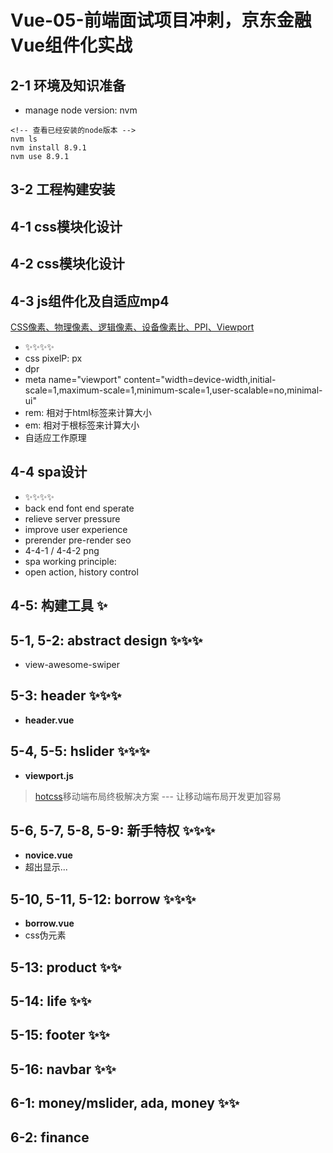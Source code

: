 # Vue-05-前端面试项目冲刺，京东金融Vue组件化实战

## 2-1 环境及知识准备

- manage node version: nvm

```shell
<!-- 查看已经安装的node版本 -->
nvm ls
nvm install 8.9.1
nvm use 8.9.1
```

## 3-2 工程构建安装

## 4-1 css模块化设计

## 4-2 css模块化设计

## 4-3 js组件化及自适应mp4

[CSS像素、物理像素、逻辑像素、设备像素比、PPI、Viewport](https://github.com/jawil/blog/issues/21)

- ✨✨✨✨
- css pixelP: px
- dpr
- meta name="viewport" content="width=device-width,initial-scale=1,maximum-scale=1,minimum-scale=1,user-scalable=no,minimal-ui"
- rem: 相对于html标签来计算大小
- em: 相对于根标签来计算大小
- 自适应工作原理

## 4-4 spa设计

- ✨✨✨✨
- back end font end sperate
- relieve server pressure
- improve user experience
- prerender pre-render seo
- 4-4-1 / 4-4-2 png
- spa working principle:
- open action, history control

## 4-5: 构建工具 ✨

## 5-1, 5-2: abstract design ✨✨✨

- view-awesome-swiper

## 5-3: header ✨✨✨

- **header.vue**

## 5-4, 5-5: hslider ✨✨✨

- **viewport.js**
> [hotcss](https://github.com/imochen/hotcss)移动端布局终极解决方案 --- 让移动端布局开发更加容易

## 5-6, 5-7, 5-8, 5-9: 新手特权 ✨✨✨

- **novice.vue**
- 超出显示...

## 5-10, 5-11, 5-12: borrow ✨✨✨

- **borrow.vue**
- css伪元素

## 5-13: product ✨✨

## 5-14: life ✨✨

## 5-15: footer ✨✨

## 5-16: navbar ✨✨

## 6-1: money/mslider, ada, money ✨✨

## 6-2: finance